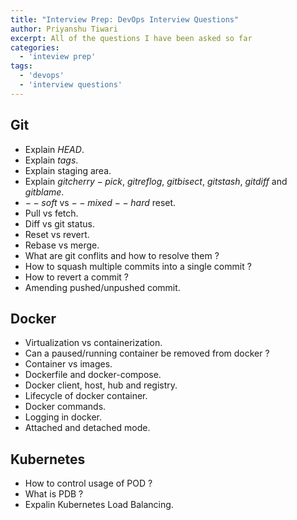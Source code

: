 ```yaml
---
title: "Interview Prep: DevOps Interview Questions"
author: Priyanshu Tiwari
excerpt: All of the questions I have been asked so far
categories:
  - 'inteview prep'
tags:
  - 'devops'
  - 'interview questions'
---
```


## Git

* Explain $HEAD$.
* Explain $tags$.
* Explain staging area.
* Explain $git cherry-pick$, $git reflog$, $git bisect$, $git stash$, $git diff$ and $git blame$. 
* $--soft$ vs $--mixed$ $--hard$ reset.
* Pull vs fetch.
* Diff vs git status.
* Reset vs revert.
* Rebase vs merge.
* What are git conflits and how to resolve them ?
* How to squash multiple commits into a single commit ?
* How to revert a commit ? 
* Amending pushed/unpushed commit.


## Docker 

* Virtualization vs containerization.
* Can a paused/running container be removed from docker ?
* Container vs images.
* Dockerfile and docker-compose.
* Docker client, host, hub and registry.
* Lifecycle of docker container.
* Docker commands.
* Logging in docker.
* Attached and detached mode.

## Kubernetes

* How to control usage of POD ?
* What is PDB ?
* Expalin Kubernetes Load Balancing.